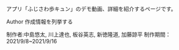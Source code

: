アプリ「ふじさわ歩キュン」のデモ動画、詳細を紹介するページです。

Author
作成情報を列挙する

制作者:中島悠太, 川上達也, 板谷英志, 新徳隆道, 加藤諒平
制作期間：2021/9/8~2021/9/16
